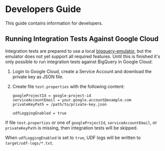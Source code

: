 # Developers Guide

This guide contains information for developers.

## Running Integration Tests Against Google Cloud

Integration tests are prepared to use a local [bigquery-emulator](https://github.com/goccy/bigquery-emulator), but the emulator does not yet support all required features. Until this is finished it's only possible to run integration tests against BigQuery in Google Cloud:

1. Login to Google Cloud, create a Service Account and download the private key as JSON file.
2. Create file `test.properties` with the following content:

    ```properties
    googleProjectId = google-project-id
    serviceAccountEmail = your.google.account@example.com
    privateKeyPath = /path/to/private-key.json

    udfLoggingEnabled = true
    ```
    
If file `test.properties` or one of `googleProjectId`, `serviceAccountEmail`, or `privateKeyPath` is missing, then integration tests will be skipped.

When `udfLoggingEnabled` is set to `true`, UDF logs will be written to `target/udf-logs/*.txt`.
